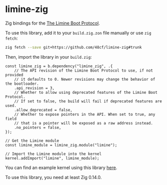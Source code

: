 # limine-zig

Zig bindings for the [The Limine Boot Protocol](https://github.com/limine-bootloader/limine/blob/trunk/PROTOCOL.md).

To use this library, add it to your `build.zig.zon` file manually or use `zig fetch`:

```sh
zig fetch --save git+https://github.com/48cf/limine-zig#trunk
```

Then, import the library in your `build.zig`:

```zig
const limine_zig = b.dependency("limine_zig", .{
    // The API revision of the Limine Boot Protocol to use, if not provided
    // it defaults to 0. Newer revisions may change the behavior of the bootloader.
    .api_revision = 3,
    // Whether to allow using deprecated features of the Limine Boot Protocol.
    // If set to false, the build will fail if deprecated features are used.
    .allow_deprecated = false,
    // Whether to expose pointers in the API. When set to true, any field
    // that is a pointer will be exposed as a raw address instead.
    .no_pointers = false,
});

// Get the Limine module
const limine_module = limine_zig.module("limine");

// Import the Limine module into the kernel
kernel.addImport("limine", limine_module);
```

You can find an example kernel using this library [here](https://github.com/48cf/limine-zig-template).

To use this library, you need at least Zig 0.14.0.
